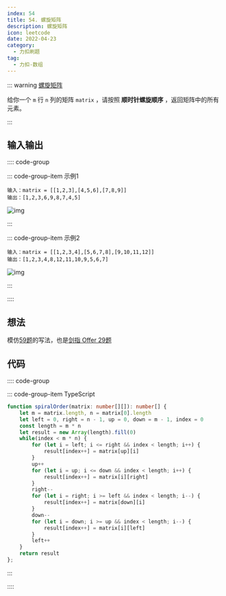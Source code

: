 ```yaml
---
index: 54
title: 54. 螺旋矩阵
description: 螺旋矩阵
icon: leetcode
date: 2022-04-23
category:
  - 力扣刷题
tag:
  - 力扣-数组
---
```


::: warning <a href="https://leetcode-cn.com/problems/spiral-matrix/" target="_blank">螺旋矩阵</a> <Badge text="中等" type="warning"/>

给你一个 `m` 行 `n` 列的矩阵 `matrix` ，请按照 **顺时针螺旋顺序** ，返回矩阵中的所有元素。

:::


## 输入输出

:::: code-group

::: code-group-item 示例1

```
输入：matrix = [[1,2,3],[4,5,6],[7,8,9]]
输出：[1,2,3,6,9,8,7,4,5]
```

![img](https://zhuye-1308301598.file.myqcloud.com/markdown/spiral1.jpg)

:::

::: code-group-item 示例2

```
输入：matrix = [[1,2,3,4],[5,6,7,8],[9,10,11,12]]
输出：[1,2,3,4,8,12,11,10,9,5,6,7]
```

![img](https://zhuye-1308301598.file.myqcloud.com/markdown/spiral.jpg)

:::

::::


## 想法

模仿[59题](0059-spiral-matrix-ii)的写法，也是[剑指 Offer 29题](https://leetcode-cn.com/problems/shun-shi-zhen-da-yin-ju-zhen-lcof/)

## 代码

:::: code-group

::: code-group-item TypeScript

```ts
function spiralOrder(matrix: number[][]): number[] {
    let m = matrix.length, n = matrix[0].length
    let left = 0, right = n - 1, up = 0, down = m - 1, index = 0
    const length = m * n
    let result = new Array(length).fill(0)
    while(index < m * n) {
        for (let i = left; i <= right && index < length; i++) {
            result[index++] = matrix[up][i]
        }
        up++
        for (let i = up; i <= down && index < length; i++) {
            result[index++] = matrix[i][right]
        }
        right--
        for (let i = right; i >= left && index < length; i--) {
            result[index++] = matrix[down][i]
        }
        down--
        for (let i = down; i >= up && index < length; i--) {
            result[index++] = matrix[i][left]
        }
        left++
    }
    return result
};
```

:::

::::
